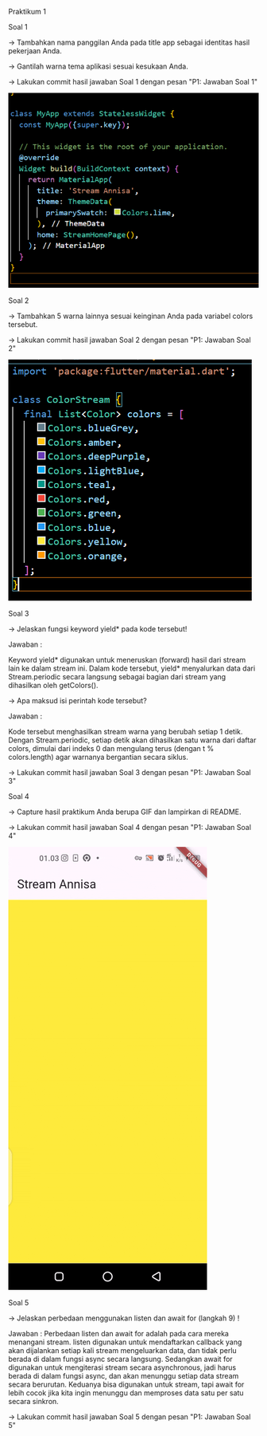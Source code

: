 
Praktikum 1

Soal 1

-> Tambahkan nama panggilan Anda pada title app sebagai identitas hasil pekerjaan Anda.

-> Gantilah warna tema aplikasi sesuai kesukaan Anda.

-> Lakukan commit hasil jawaban Soal 1 dengan pesan "P1: Jawaban Soal 1"

![take1](./images/p1s1.png)

Soal 2

-> Tambahkan 5 warna lainnya sesuai keinginan Anda pada variabel colors tersebut.

-> Lakukan commit hasil jawaban Soal 2 dengan pesan "P1: Jawaban Soal 2"

![take2](./images/p1s2.png)


Soal 3

-> Jelaskan fungsi keyword yield* pada kode tersebut!

Jawaban :

Keyword yield* digunakan untuk meneruskan (forward) hasil dari stream lain ke dalam stream ini. Dalam kode tersebut, yield* menyalurkan data dari Stream.periodic secara langsung sebagai bagian dari stream yang dihasilkan oleh getColors().

-> Apa maksud isi perintah kode tersebut?

Jawaban :

Kode tersebut menghasilkan stream warna yang berubah setiap 1 detik. Dengan Stream.periodic, setiap detik akan dihasilkan satu warna dari daftar colors, dimulai dari indeks 0 dan mengulang terus (dengan t % colors.length) agar warnanya bergantian secara siklus.

-> Lakukan commit hasil jawaban Soal 3 dengan pesan "P1: Jawaban Soal 3"

Soal 4

-> Capture hasil praktikum Anda berupa GIF dan lampirkan di README.

-> Lakukan commit hasil jawaban Soal 4 dengan pesan "P1: Jawaban Soal 4"

![take](./images/p1s4.gif)


Soal 5

-> Jelaskan perbedaan menggunakan listen dan await for (langkah 9) !

Jawaban :
Perbedaan listen dan await for adalah pada cara mereka menangani stream. listen digunakan untuk mendaftarkan callback yang akan dijalankan setiap kali stream mengeluarkan data, dan tidak perlu berada di dalam fungsi async secara langsung. Sedangkan await for digunakan untuk mengiterasi stream secara asynchronous, jadi harus berada di dalam fungsi async, dan akan menunggu setiap data stream secara berurutan. Keduanya bisa digunakan untuk stream, tapi await for lebih cocok jika kita ingin menunggu dan memproses data satu per satu secara sinkron.

-> Lakukan commit hasil jawaban Soal 5 dengan pesan "P1: Jawaban Soal 5"